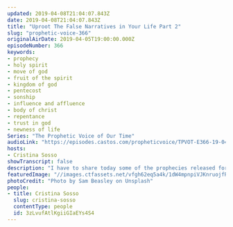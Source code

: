 ```yaml
---
updated: 2019-04-08T21:04:07.843Z
date: 2019-04-08T21:04:07.843Z
title: "Uproot The False Narratives in Your Life Part 2"
slug: "prophetic-voice-366"
originalAirDate: 2019-04-05T19:00:00.000Z
episodeNumber: 366
keywords:
- prophecy
- holy spirit
- move of god
- fruit of the spirit
- kingdom of god
- pentecost
- sonship
- influence and affluence
- body of christ
- repentance
- trust in god
- newness of life
Series: "The Prophetic Voice of Our Time"
audioLink: "https://episodes.castos.com/propheticvoice/TPVOT-E366-19-04-06-07-Uproot-the-False-Narratives-in-Your-Life-Part-2.mp3"
hosts:
- Cristina Sosso
showTranscript: false
description: "I have to share today some of the prophecies released for the past 2 weeks. Just keep in mind that the testimony of our Lord Jesus Christ is the spirit of prophecy. That is in Revelation 19:10. We cannot add or take away from The Book of Revelation, and all prophecies are centered towards our Lord Jesus Christ. Just keep that in mind okay. As you may know, for the past two weeks I have been talking to you about false narratives that keep many Christians in the dark on what God is doing on the face of the Earth. We sometimes wondered why our prayers are not being answered and how come we don't hear the voice of God. And because we don't hear the voice of God, many of us concluded that God does not speak to his people anymore. No, God did not lose His voice. He's an almighty God, okay?"
featuredImage: "//images.ctfassets.net/vfgh62eq5a4k/1dW4mpnpiVJKnruojfR2JE/17f016a0d422e142ef63ee053aa1587f/sam-beasley-1185041-unsplash.jpg"
photoCredit: "Photo by Sam Beasley on Unsplash"
people:
- title: Cristina Sosso
  slug: cristina-sosso
  contentType: people
  id: 3zLvufAtlKgiiGIaEYs4S4
---
```

